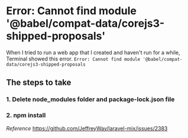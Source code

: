 # Error: Cannot find module '@babel/compat-data/corejs3-shipped-proposals'

When I tried to run a web app that I created and haven't run for a while, Terminal showed this error.
`Error: Cannot find module '@babel/compat-data/corejs3-shipped-proposals`

## The steps to take

### 1. Delete node_modules folder and package-lock.json file
### 2. npm install

*Reference*
<https://github.com/JeffreyWay/laravel-mix/issues/2383>